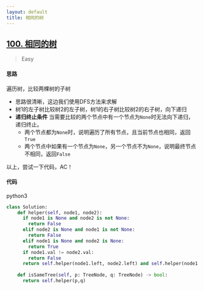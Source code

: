 ```yaml
---
layout: default
title: 相同的树
---
```


## [100\. 相同的树](https://leetcode-cn.com/problems/same-tree/)

> Easy

#### 思路

遍历树，比较两棵树的子树

* 思路很清晰，这边我们使用DFS方法来求解
* 树1的左子树比较树2的左子树，树1的右子树比较树2的右子树，向下递归
* **递归终止条件** 当需要比较的两个节点中有一个节点为`None`时无法向下递归，递归终止。
    * 两个节点都为`None`时，说明遍历了所有节点，且当前节点也相同，返回`True`
    * 两个节点中如果有一个节点为`None`，另一个节点不为`None`，说明最终节点不相同，返回`False`

以上，尝试一下代码，AC！

#### 代码
python3
```python
class Solution:
    def helper(self, node1, node2):
      if node1 is None and node2 is not None:
        return False
      elif node2 is None and node1 is not None:
        return False
      elif node1 is None and node2 is None:
        return True
      if node1.val != node2.val:
        return False
      return self.helper(node1.left, node2.left) and self.helper(node1.right ,node2.right)
      
    def isSameTree(self, p: TreeNode, q: TreeNode) -> bool:
      return self.helper(p,q)
```